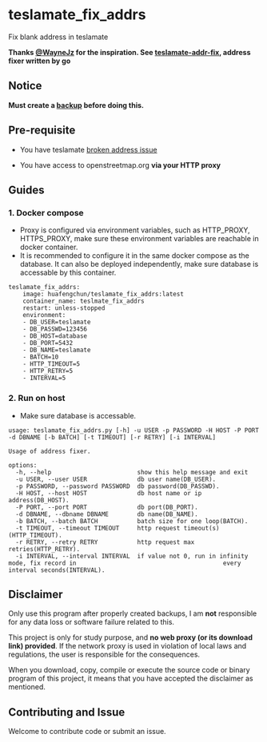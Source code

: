 # teslamate_fix_addrs

Fix blank address in teslamate

**Thanks [@WayneJz](https://github.com/WayneJz) for the inspiration. See [teslamate-addr-fix](https://github.com/WayneJz/teslamate-addr-fix), address fixer written by go** 



## Notice

**Must create a [backup](https://docs.teslamate.org/docs/maintenance/backup_restore) before doing this.**



## Pre-requisite

- You have teslamate [broken address issue](https://github.com/adriankumpf/teslamate/issues/2956)

- You have access to openstreetmap.org **via your HTTP proxy**

  

## Guides

### 1. Docker compose

* Proxy is configured via environment variables, such as HTTP_PROXY, HTTPS_PROXY, make sure these environment variables are reachable in docker container.
* It is recommended to configure it in the same docker compose as the database. It can also be deployed independently, make sure database is accessable by this container.

```
teslamate_fix_addrs:
    image: huafengchun/teslamate_fix_addrs:latest
    container_name: teslmate_fix_addrs
    restart: unless-stopped
    environment:
    - DB_USER=teslamate
    - DB_PASSWD=123456
    - DB_HOST=database
    - DB_PORT=5432
    - DB_NAME=teslamate
    - BATCH=10
    - HTTP_TIMEOUT=5
    - HTTP_RETRY=5
    - INTERVAL=5
```



### 2. Run on host

* Make sure database is accessable.

```
usage: teslamate_fix_addrs.py [-h] -u USER -p PASSWORD -H HOST -P PORT -d DBNAME [-b BATCH] [-t TIMEOUT] [-r RETRY] [-i INTERVAL]

Usage of address fixer.

options:
  -h, --help                        show this help message and exit
  -u USER, --user USER              db user name(DB_USER).
  -p PASSWORD, --password PASSWORD  db password(DB_PASSWD).
  -H HOST, --host HOST              db host name or ip address(DB_HOST).
  -P PORT, --port PORT              db port(DB_PORT).
  -d DBNAME, --dbname DBNAME        db name(DB_NAME).
  -b BATCH, --batch BATCH           batch size for one loop(BATCH).
  -t TIMEOUT, --timeout TIMEOUT     http request timeout(s)(HTTP_TIMEOUT).
  -r RETRY, --retry RETRY           http request max retries(HTTP_RETRY).
  -i INTERVAL, --interval INTERVAL  if value not 0, run in infinity mode, fix record in                                         every interval seconds(INTERVAL).
```



## Disclaimer

Only use this program after properly created backups, I am **not** responsible for any data loss or software failure related to this.

This project is only for study purpose, and **no web proxy (or its download link) provided**. If the network proxy is used in violation of local laws and regulations, the user is responsible for the consequences.

When you download, copy, compile or execute the source code or binary program of this project, it means that you have accepted the disclaimer as mentioned.



## Contributing and Issue

 Welcome to contribute code or submit an issue.
